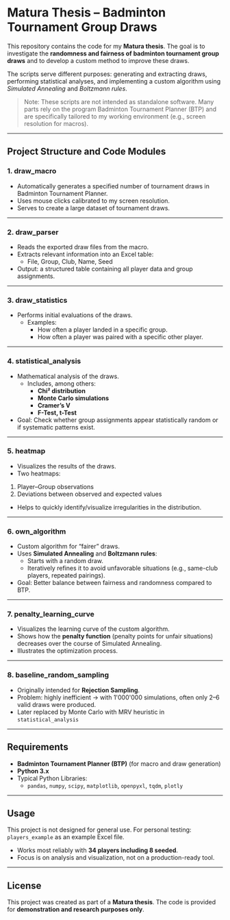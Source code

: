 # Matura Thesis – Badminton Tournament Group Draws

This repository contains the code for my **Matura thesis**. The goal is to investigate the **randomness and fairness of badminton tournament group draws** and to develop a custom method to improve these draws.

The scripts serve different purposes: generating and extracting draws, performing statistical analyses, and implementing a custom algorithm using *Simulated Annealing* and *Boltzmann rules*.

> Note: These scripts are not intended as standalone software. Many parts rely on the program Badminton Tournament Planner (BTP) and are specifically tailored to my working environment (e.g., screen resolution for macros).

---

## Project Structure and Code Modules

### 1. draw_macro
- Automatically generates a specified number of tournament draws in Badminton Tournament Planner.
- Uses mouse clicks calibrated to my screen resolution.
- Serves to create a large dataset of tournament draws.

---

### 2. draw_parser
- Reads the exported draw files from the macro.
- Extracts relevant information into an Excel table:
    - File, Group, Club, Name, Seed
- Output: a structured table containing all player data and group assignments.

---

### 3. draw_statistics
- Performs initial evaluations of the draws.
    - Examples:  
        - How often a player landed in a specific group.  
        - How often a player was paired with a specific other player.
---

### 4. statistical_analysis
- Mathematical analysis of the draws.
    - Includes, among others: 
        - **Chi² distribution**  
        - **Monte Carlo simulations**  
        - **Cramer’s V**  
        - **F-Test, t-Test**  
- Goal: Check whether group assignments appear statistically random or if systematic patterns exist.

---

### 5. heatmap
- Visualizes the results of the draws.
- Two heatmaps:
1. Player–Group observations  
2. Deviations between observed and expected values
- Helps to quickly identify/visualize irregularities in the distribution.
    
---

### 6. own_algorithm
- Custom algorithm for “fairer” draws.
- Uses **Simulated Annealing** and **Boltzmann rules**:
  - Starts with a random draw.
  - Iteratively refines it to avoid unfavorable situations (e.g., same-club players, repeated pairings).
- Goal: Better balance between fairness and randomness compared to BTP.
---

### 7. penalty_learning_curve
- Visualizes the learning curve of the custom algorithm.
- Shows how the **penalty function** (penalty points for unfair situations) decreases over the course of Simulated Annealing. 
- Illustrates the optimization process.

---


### 8. baseline_random_sampling
- Originally intended for **Rejection Sampling**.
- Problem: highly inefficient → with 1'000'000 simulations, often only 2–6 valid draws were produced.  
- Later replaced by Monte Carlo with MRV heuristic in `statistical_analysis`


---


## Requirements

- **Badminton Tournament Planner (BTP)** (for macro and draw generation)  
- **Python 3.x**  
- Typical Python Libraries:  
   - `pandas`, `numpy`, `scipy`, `matplotlib`, `openpyxl`, `tqdm`, `plotly`

---

## Usage
This project is not designed for general use. For personal testing: `players_example` as an example Excel file.  
- Works most reliably with **34 players including 8 seeded**.
- Focus is on analysis and visualization, not on a production-ready tool.
---

## License
This project was created as part of a **Matura thesis**.
The code is provided for **demonstration and research purposes only**.
